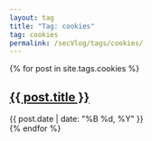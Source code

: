 ```yaml
---
layout: tag
title: "Tag: cookies"
tag: cookies
permalink: /secVlog/tags/cookies/
---
```


{% for post in site.tags.cookies %}
<article class="post">
    <h2><a href="{{ post.url }}">{{ post.title }}</a></h2>
    <div class="post-meta">
        <span class="date">{{ post.date | date: "%B %d, %Y" }}</span>
    </div>
</article>
{% endfor %}
